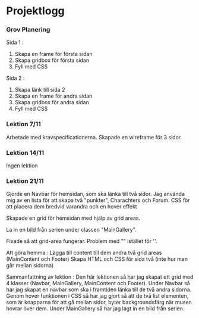 # Projektlogg

### Grov Planering 

Sida 1 : 
1. Skapa en frame för första sidan
2. Skapa gridbox för första sidan
3. Fyll med CSS

Sida 2 : 
1. Skapa länk till sida 2
2. Skapa en frame för andra sidan
3. Skapa gridbox för andra sidan
3. Fyll med CSS

### Lektion 7/11
Arbetade med kravspecificationerna. Skapade en wireframe för 3 sidor. 

### Lektion 14/11
Ingen lektion

### Lektion 21/11

Gjorde en Navbar för hemsidan, som ska länka till två sidor. 
    Jag använda mig av en lista för att skapa två "punkter", Charachters och Forum. 
    CSS för att placera dem bredvid varandra och en hover effekt

Skapade en grid för hemsidan med hjälp av grid areas. 

La in en bild från serien under classen "MainGallery".

Fixade så att grid-area fungerar. Problem med "" istället för ''. 

Att göra hemma : 
Lägga till content till dem andra två grid areas (MainContent och Footer)
Skapa HTML och CSS för sida två (inte hur man går mellan sidorna)

Sammanfattning av lektion : 
    Den här lektionen så har jag skapat ett grid med 4 klasser (Navbar, MainGallery, MainContent och Footer). Under Navbar så har jag skapat en navbar som ska i framtiden länka till de två andra sidorna. Genom hover funktionen i CSS så har jag gjort så att de två list elementen, som är knapparna för att gå mellan sidor, byter backgroundsfärg när musen hovrar över dem. Under MainGallery så har jag lagt in en bild från serien. 